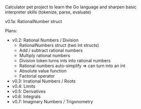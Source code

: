 Calculator pet project to learn the Go language and sharpen basic interpreter skills (tokenize, parse, evaluate)

v0.1a: RationalNumber struct

Plans:
 - v0.2: Rational Numbers / Division
   - RationalNumbers struct (two int structs)
   - Add / subtract rational numbers
   - Multiply rational numbers
   - Division token turns ints into rational numbers
   - Rational numbers auto-simplify => can turn into an int
   - Absolute value function
   - Factorial operator
 - v0.3: Irrational Numbers / Roots
 - v0.4: Limits
 - v0.5: Derivatives
 - v0.6: Integrals
 - v0.7: Imaginary Numbers / Trigonometry
